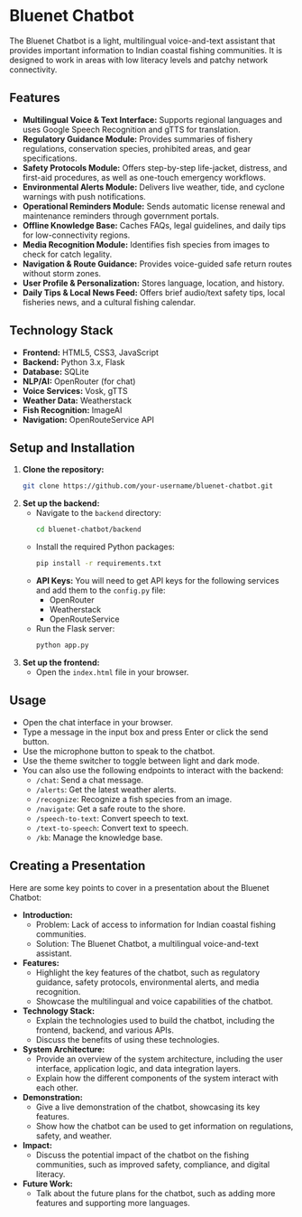 # Bluenet Chatbot

The Bluenet Chatbot is a light, multilingual voice-and-text assistant that provides important information to Indian coastal fishing communities. It is designed to work in areas with low literacy levels and patchy network connectivity.

## Features

*   **Multilingual Voice & Text Interface:** Supports regional languages and uses Google Speech Recognition and gTTS for translation.
*   **Regulatory Guidance Module:** Provides summaries of fishery regulations, conservation species, prohibited areas, and gear specifications.
*   **Safety Protocols Module:** Offers step-by-step life-jacket, distress, and first-aid procedures, as well as one-touch emergency workflows.
*   **Environmental Alerts Module:** Delivers live weather, tide, and cyclone warnings with push notifications.
*   **Operational Reminders Module:** Sends automatic license renewal and maintenance reminders through government portals.
*   **Offline Knowledge Base:** Caches FAQs, legal guidelines, and daily tips for low-connectivity regions.
*   **Media Recognition Module:** Identifies fish species from images to check for catch legality.
*   **Navigation & Route Guidance:** Provides voice-guided safe return routes without storm zones.
*   **User Profile & Personalization:** Stores language, location, and history.
*   **Daily Tips & Local News Feed:** Offers brief audio/text safety tips, local fisheries news, and a cultural fishing calendar.

## Technology Stack

*   **Frontend:** HTML5, CSS3, JavaScript
*   **Backend:** Python 3.x, Flask
*   **Database:** SQLite
*   **NLP/AI:** OpenRouter (for chat)
*   **Voice Services:** Vosk, gTTS
*   **Weather Data:** Weatherstack
*   **Fish Recognition:** ImageAI
*   **Navigation:** OpenRouteService API

## Setup and Installation

1.  **Clone the repository:**
    ```bash
    git clone https://github.com/your-username/bluenet-chatbot.git
    ```
2.  **Set up the backend:**
    *   Navigate to the `backend` directory:
        ```bash
        cd bluenet-chatbot/backend
        ```
    *   Install the required Python packages:
        ```bash
        pip install -r requirements.txt
        ```
    *   **API Keys:** You will need to get API keys for the following services and add them to the `config.py` file:
        *   OpenRouter
        *   Weatherstack
        *   OpenRouteService
    *   Run the Flask server:
        ```bash
        python app.py
        ```
3.  **Set up the frontend:**
    *   Open the `index.html` file in your browser.

## Usage

*   Open the chat interface in your browser.
*   Type a message in the input box and press Enter or click the send button.
*   Use the microphone button to speak to the chatbot.
*   Use the theme switcher to toggle between light and dark mode.
*   You can also use the following endpoints to interact with the backend:
    *   `/chat`: Send a chat message.
    *   `/alerts`: Get the latest weather alerts.
    *   `/recognize`: Recognize a fish species from an image.
    *   `/navigate`: Get a safe route to the shore.
    *   `/speech-to-text`: Convert speech to text.
    *   `/text-to-speech`: Convert text to speech.
    *   `/kb`: Manage the knowledge base.

## Creating a Presentation

Here are some key points to cover in a presentation about the Bluenet Chatbot:

*   **Introduction:**
    *   Problem: Lack of access to information for Indian coastal fishing communities.
    *   Solution: The Bluenet Chatbot, a multilingual voice-and-text assistant.
*   **Features:**
    *   Highlight the key features of the chatbot, such as regulatory guidance, safety protocols, environmental alerts, and media recognition.
    *   Showcase the multilingual and voice capabilities of the chatbot.
*   **Technology Stack:**
    *   Explain the technologies used to build the chatbot, including the frontend, backend, and various APIs.
    *   Discuss the benefits of using these technologies.
*   **System Architecture:**
    *   Provide an overview of the system architecture, including the user interface, application logic, and data integration layers.
    *   Explain how the different components of the system interact with each other.
*   **Demonstration:**
    *   Give a live demonstration of the chatbot, showcasing its key features.
    *   Show how the chatbot can be used to get information on regulations, safety, and weather.
*   **Impact:**
    *   Discuss the potential impact of the chatbot on the fishing communities, such as improved safety, compliance, and digital literacy.
*   **Future Work:**
    *   Talk about the future plans for the chatbot, such as adding more features and supporting more languages.
